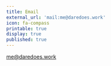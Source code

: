 ```yaml
---
title: Email
external_url: 'mail:me@daredoes.work'
icon: fa-compass
printable: true
display: true
published: true
---
```

me@daredoes.work
